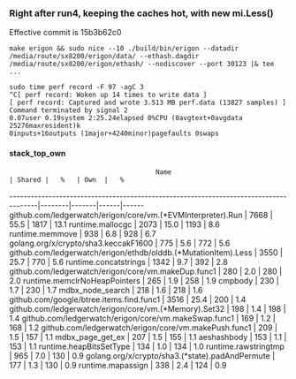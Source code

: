 ### Right after run4, keeping the caches hot, with new mi.Less()
Effective commit is 15b3b62c0

```
make erigon && sudo nice --10 ./build/bin/erigon --datadir /media/route/sx8200/erigon/data/ --ethash.dagdir /media/route/sx8200/erigon/ethash/ --nodiscover --port 30123 |& tee ...
```
```
sudo time perf record -F 97 -agC 3
^C[ perf record: Woken up 14 times to write data ]
[ perf record: Captured and wrote 3.513 MB perf.data (13827 samples) ]
Command terminated by signal 2
0.07user 0.19system 2:25.24elapsed 0%CPU (0avgtext+0avgdata 25276maxresident)k
0inputs+16outputs (1major+4240minor)pagefaults 0swaps
```

#### stack_top_own

                                         Name                                         | Shared |   %   | Own  |   %
--------------------------------------------------------------------------------------|--------|-------|------|------
github.com/ledgerwatch/erigon/core/vm.(*EVMInterpreter).Run                           |   7668 |  55.5 | 1817 |  13.1
runtime.mallocgc                                                                      |   2073 |  15.0 | 1193 |   8.6
runtime.memmove                                                                       |    938 |   6.8 |  928 |   6.7
golang.org/x/crypto/sha3.keccakF1600                                                  |    775 |   5.6 |  772 |   5.6
github.com/ledgerwatch/erigon/ethdb/olddb.(*MutationItem).Less                        |   3550 |  25.7 |  770 |   5.6
runtime.concatstrings                                                                 |   1342 |   9.7 |  392 |   2.8
github.com/ledgerwatch/erigon/core/vm.makeDup.func1                                   |    280 |   2.0 |  280 |   2.0
runtime.memclrNoHeapPointers                                                          |    265 |   1.9 |  258 |   1.9
cmpbody                                                                               |    230 |   1.7 |  230 |   1.7
mdbx_node_search                                                                      |    218 |   1.6 |  218 |   1.6
github.com/google/btree.items.find.func1                                              |   3516 |  25.4 |  200 |   1.4
github.com/ledgerwatch/erigon/core/vm.(*Memory).Set32                                 |    198 |   1.4 |  198 |   1.4
github.com/ledgerwatch/erigon/core/vm.makeSwap.func1                                  |    169 |   1.2 |  168 |   1.2
github.com/ledgerwatch/erigon/core/vm.makePush.func1                                  |    209 |   1.5 |  157 |   1.1
mdbx_page_get_ex                                                                      |    207 |   1.5 |  155 |   1.1
aeshashbody                                                                           |    153 |   1.1 |  153 |   1.1
runtime.heapBitsSetType                                                               |    134 |   1.0 |  134 |   1.0
runtime.rawstringtmp                                                                  |    965 |   7.0 |  130 |   0.9
golang.org/x/crypto/sha3.(*state).padAndPermute                                       |    177 |   1.3 |  130 |   0.9
runtime.mapassign                                                                     |    338 |   2.4 |  124 |   0.9

